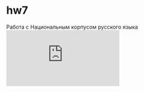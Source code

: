 # hw7
Работа с Национальным корпусом русского языка
![](https://github.com/anastasiagoryaynova/hw7/blob/master/anastasiagoryaynova:hw7.pdf)

